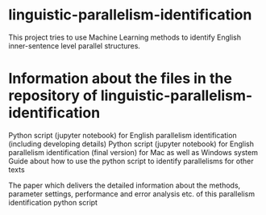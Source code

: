 # linguistic-parallelism-identification
This project tries to use Machine Learning methods to identify English inner-sentence level parallel structures.

# Information about the files in the repository of linguistic-parallelism-identification

Python script (jupyter notebook) for English parallelism identification (including developing details)
Python script (jupyter notebook) for English parallelism identification (final version) for Mac as well as Windows system
Guide about how to use the python script to identify parallelisms for other texts

The paper which delivers the detailed information about the methods, parameter settings, performance and error analysis etc. of this parallelism identification python script
